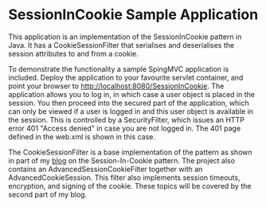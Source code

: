 # SessionInCookie Sample Application #
This application is an implementation of the SessionInCookie pattern in Java. It has a CookieSessionFilter that 
serialises and deserialises the session attributes to and from a cookie.

To demonstrate the functionality a sample SpingMVC application is included. Deploy the application to your favourite
servlet container, and point your browser to [http://localhost:8080/SessionInCookie](http://localhost:8080/SessionInCookie "SessionInCookie").
The application allows you to log in, in which case a user object is placed in the session. You then proceed into the secured part of
the application, which can only be viewed if a user is logged in and this user object is available in the session. This is controlled by 
a SecurityFilter, which issues an HTTP error 401 "Access denied" in case you are not logged in. The 401 page defined in the web.xml is shown
in this case.

The CookieSessionFilter is a base implementation of the pattern as shown in part of my [blog](http://blog.shinetech.com/2012/12/18/simple-session-sharing-in-tomcat-cluster-using-the-session-in-cookie-pattern/) on
the Session-In-Cookie pattern. The project also contains an AdvancedSessionCookieFilter together with an AdvancedCookieSession. This
filter also implements session timeouts, encryption, and signing of the cookie. These topics will be covered by the second part of my blog.
